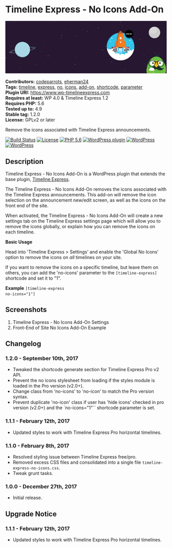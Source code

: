 # Timeline Express - No Icons Add-On #
![Banner Image](wp-org-assets/banner-772x250.jpg)

**Contributors:** [codeparrots](https://profiles.wordpress.org/codeparrots), [eherman24](https://profiles.wordpress.org/eherman24)  
**Tags:** [timeline](https://wordpress.org/themes/tags/timeline/), [express](https://wordpress.org/themes/tags/express/), [no](https://wordpress.org/themes/tags/no/), [icons](https://wordpress.org/themes/tags/icons/), [add-on](https://wordpress.org/themes/tags/add-on/), [shortcode](https://wordpress.org/themes/tags/shortcode/), [parameter](https://wordpress.org/themes/tags/parameter/)  
**Plugin URI:** https://www.wp-timelineexpress.com  
**Requires at least:** WP 4.0 & Timeline Express 1.2  
**Requires PHP:** 5.6  
**Tested up to:** 4.9  
**Stable tag:** 1.2.0  
**License:** GPLv2 or later  

Remove the icons associated with Timeline Express announcements.

[![Build Status](https://travis-ci.org/CodeParrots/timeline-express-no-icons-add-on.svg?branch=master)](https://travis-ci.org/CodeParrots/timeline-express-no-icons-add-on) [![License](https://img.shields.io/badge/license-GPL--2.0-brightgreen.svg)](https://github.com/CodeParrots/timeline-express-no-icons-add-on/blob/master/license.txt) [![PHP 5.6](https://img.shields.io/badge/php-5.6-8892bf.svg)](https://secure.php.net/supported-versions.php) [![WordPress plugin](https://img.shields.io/wordpress/plugin/v/timeline-express-no-icons-add-on.svg)](https://wordpress.org/plugins/timeline-express-no-icons-add-on/) [![WordPress](https://img.shields.io/wordpress/v/timeline-express-no-icons-add-on.svg)](https://img.shields.io/wordpress/v/timeline-express-no-icons-add-on.svg) [![WordPress](https://img.shields.io/wordpress/plugin/dt/timeline-express-no-icons-add-on.svg)](https://wordpress.org/plugins/timeline-express-no-icons-add-on/)  

## Description ##

Timeline Express - No Icons Add-On is a WordPress plugin that extends the base plugin, <a href="https://wordpress.org/plugins/timeline-express/">Timeline Express</a>.

The Timeline Express - No Icons Add-On removes the icons associated with the Timeline Express announcements. This add-on will remove the icon selection on the announcement new/edit screen, as well as the icons on the front end of the site.

When activated, the Timeline Express - No Icons Add-On will create a new settings tab on the Timeline Express settings page which will allow you to remove the icons globally, or explain how you can remove the icons on each timeline.

**Basic Usage**

Head into 'Timeline Express > Settings' and enable the 'Global No Icons' option to remove the icons on *all* timelines on your site.

If you want to remove the icons on a specific timeline, but leave them on others, you can add the 'no-icons' parameter to the <code>[timeline-express]</code> shortcode and set it to "1".

**Example**
<code>[timeline-express no-icons="1"]</code>

## Screenshots ##
1. Timeline Express - No Icons Add-On Settings
2. Front-End of Site No Icons Add-On Example

## Changelog ##

### 1.2.0 - September 10th, 2017 ###
* Tweaked the shortcode generate section for Timeline Express Pro v2 API.
* Prevent the no icons stylesheet from loading if the styles module is loaded in the Pro version (v2.0+).
* Change class from 'no-icons' to 'no-icon' to match the Pro version syntax.
* Prevent duplicate 'no-icon' class if user has 'hide icons' checked in pro version (v2.0+) and the `no-icons="1"`` shortcode parameter is set.

### 1.1.1 - February 12th, 2017 ###
* Updated styles to work with Timeline Express Pro horizontal timelines.

### 1.1.0 - February 8th, 2017 ###
* Resolved styling issue between Timeline Express free/pro.
* Removed excess CSS files and consolidated into a single file `timeline-express-no-icons.css`.
* Tweak grunt tasks.

### 1.0.0 - December 27th, 2017 ###
* Initial release.

## Upgrade Notice ##

### 1.1.1 - February 12th, 2017 ###
* Updated styles to work with Timeline Express Pro horizontal timelines.

